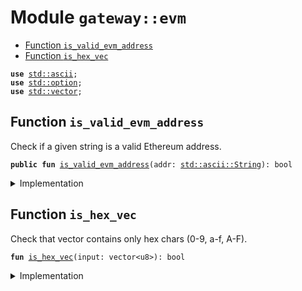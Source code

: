 
<a name="gateway_evm"></a>

# Module `gateway::evm`



-  [Function `is_valid_evm_address`](#gateway_evm_is_valid_evm_address)
-  [Function `is_hex_vec`](#gateway_evm_is_hex_vec)


<pre><code><b>use</b> <a href="../dependencies/std/ascii.md#std_ascii">std::ascii</a>;
<b>use</b> <a href="../dependencies/std/option.md#std_option">std::option</a>;
<b>use</b> <a href="../dependencies/std/vector.md#std_vector">std::vector</a>;
</code></pre>



<a name="gateway_evm_is_valid_evm_address"></a>

## Function `is_valid_evm_address`

Check if a given string is a valid Ethereum address.


<pre><code><b>public</b> <b>fun</b> <a href="../gateway/evm.md#gateway_evm_is_valid_evm_address">is_valid_evm_address</a>(addr: <a href="../dependencies/std/ascii.md#std_ascii_String">std::ascii::String</a>): bool
</code></pre>



<details>
<summary>Implementation</summary>


<pre><code><b>public</b> <b>fun</b> <a href="../gateway/evm.md#gateway_evm_is_valid_evm_address">is_valid_evm_address</a>(addr: String): bool {
    <b>if</b> (addr.length() != 42) {
        <b>return</b> <b>false</b>
    };
    <b>let</b> <b>mut</b> addrBytes = addr.into_bytes();
    // check prefix 0x, 0=48, x=120
    <b>if</b> (addrBytes[0] != 48 || addrBytes[1] != 120) {
        <b>return</b> <b>false</b>
    };
    // remove 0x prefix
    addrBytes.remove(0);
    addrBytes.remove(0);
    // check <b>if</b> remaining characters are hex (0-9, a-f, A-F)
    <a href="../gateway/evm.md#gateway_evm_is_hex_vec">is_hex_vec</a>(addrBytes)
}
</code></pre>



</details>

<a name="gateway_evm_is_hex_vec"></a>

## Function `is_hex_vec`

Check that vector contains only hex chars (0-9, a-f, A-F).


<pre><code><b>fun</b> <a href="../gateway/evm.md#gateway_evm_is_hex_vec">is_hex_vec</a>(input: vector&lt;u8&gt;): bool
</code></pre>



<details>
<summary>Implementation</summary>


<pre><code><b>fun</b> <a href="../gateway/evm.md#gateway_evm_is_hex_vec">is_hex_vec</a>(input: vector&lt;u8&gt;): bool {
    <b>let</b> <b>mut</b> i = 0;
    <b>let</b> len = input.length();
    <b>while</b> (i &lt; len) {
        <b>let</b> c = input[i];
        <b>let</b> is_hex = (c &gt;= 48 && c &lt;= 57) ||  // '0' to '9'
                     (c &gt;= 97 && c &lt;= 102) || // 'a' to 'f'
                     (c &gt;= 65 && c &lt;= 70);    // 'A' to 'F'
        <b>if</b> (!is_hex) {
            <b>return</b> <b>false</b>
        };
        i = i + 1;
    };
    <b>true</b>
}
</code></pre>



</details>
